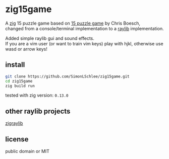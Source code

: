 # zig15game
A [zig](https://ziglang.org/download/) 15 puzzle game based on [15 puzzle game](https://ziggit.dev/t/15-puzzle-game/4350) by Chris Boesch,  
changed from a console/terminal implementation to a [raylib](https://www.raylib.com/) implementation.

Added simple raylib gui and sound effects.  
If you are a vim user (or want to train vim keys) play with hjkl, otherwise use wasd or arrow keys!

## install
```bash
git clone https://github.com/SimonLSchlee/zig15game.git
cd zig15game
zig build run
```

tested with zig version: `0.13.0`  

## other raylib projects

[zigraylib](https://github.com/SimonLSchlee/zigraylib)
## license
public domain or MIT
